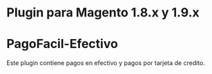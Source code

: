 # Plugin para Magento 1.8.x y 1.9.x
# PagoFacil-Efectivo

Este plugin contiene pagos en efectivo y pagos por tarjeta de credito.

